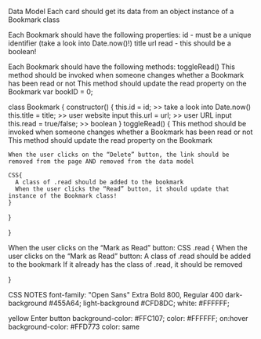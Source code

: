 Data Model
Each card should get its data from an object instance of a Bookmark class

Each Bookmark should have the following properties:
id - must be a unique identifier (take a look into Date.now()!)
title
url
read - this should be a boolean!

Each Bookmark should have the following methods:
toggleRead()
This method should be invoked when someone changes whether a Bookmark has been read or not
This method should update the read property on the Bookmark
var bookID = 0;

class Bookmark {
  constructor() {
    this.id = id; >> take a look into Date.now()
    this.title = title; >> user website input
    this.url = url; >> user URL input
    this.read = true/false; >> boolean
  }
  toggleRead() {
    This method should be invoked when someone changes whether a Bookmark has been read or not
    This method should update the read property on the Bookmark

    When the user clicks on the “Delete” button, the link should be removed from the page AND removed from the data model

    CSS{
      A class of .read should be added to the bookmark
      When the user clicks the “Read” button, it should update that instance of the Bookmark class!
    }


  }

}

When the user clicks on the “Mark as Read” button:
CSS
.read {
  When the user clicks on the “Mark as Read” button:
  A class of .read should be added to the bookmark
  If it already has the class of .read, it should be removed

}


CSS NOTES
font-family: "Open Sans" Extra Bold 800, Regular 400
dark-background #455A64;
light-background #CFD8DC;
white: #FFFFFF;

yellow Enter button
background-color: #FFC107;
color: #FFFFFF;
on:hover
background-color: #FFD773
color: same
